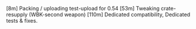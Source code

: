 [8m]   Packing / uploading test-upload for 0.54
[53m]  Tweaking crate-resupply (WBK-second weapon)
[110m] Dedicated compatibility, Dedicated tests & fixes.
